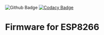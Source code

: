 ![Github Badge](https://github.com/junkdna/esp8266-sensor-firmware/workflows/CI/badge.svg) [![Codacy
Badge](https://app.codacy.com/project/badge/Grade/db2d7f3d123743c28aecb1a2197f2ee1)](https://www.codacy.com/gh/junkdna/esp8266-sensor-firmware/dashboard?utm_source=github.com&amp;utm_medium=referral&amp;utm_content=junkdna/esp8266-sensor-firmware&amp;utm_campaign=Badge_Grade)

# Firmware for ESP8266
